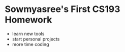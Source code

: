 # Sowmyasree's First CS193 Homework 


- learn new tools
- start personal projects
- more time coding 


